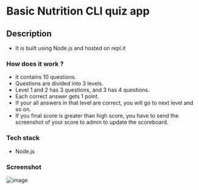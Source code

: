 # Basic Nutrition CLI quiz app

## Description
- It is built using Node.js and hosted on repl.it

### How does it work ?
- It contains 10 questions.
- Questions are divided into 3 levels.
- Level 1 and 2 has 3 questions, and 3 has 4 questions.
- Each correct answer gets 1 point.
- If your all answers in that level are correct, you will go to next level and so on.
- If you final score is greater than high score, you have to send the screenshot of your score to admin to update the scoreboard.

### Tech stack
- Node.js

### Screenshot
![image](https://user-images.githubusercontent.com/128349841/227175261-7d7c0575-1cfc-4611-a704-7b2fc92d36d5.png)


